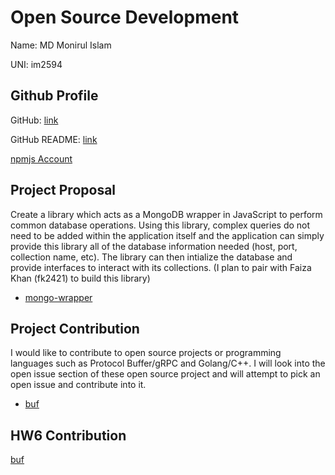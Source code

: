 # Open Source Development

Name: MD Monirul Islam

UNI: im2594

## Github Profile

GitHub: [link](https://github.com/monirul1)

GitHub README: [link](https://github.com/monirul1/monirul1/blob/main/README.md)

[npmjs Account](https://www.npmjs.com/~mdmonirul)

## Project Proposal

Create a library which acts as a MongoDB wrapper in JavaScript to perform common database operations. Using this library, complex queries do not need to be added within the application itself and the application can simply provide this library all of the database information needed (host, port, collection name, etc). The library can then intialize the database and provide interfaces to interact with its collections. (I plan to pair with Faiza Khan (fk2421) to build this library)

- [mongo-wrapper](../projects/javascript/mongo-wrapper.md)

## Project Contribution

I would like to contribute to open source projects or programming languages such as Protocol Buffer/gRPC and Golang/C++. I will look into the open issue section of these open source project and will attempt to pick an open issue and contribute into it.

- [buf](../projects/golang/buf.md)

## HW6 Contribution

[buf](https://github.com/bufbuild/buf/pull/2003)
